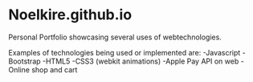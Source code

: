 # Noelkire.github.io

Personal Portfolio showcasing several uses of webtechnologies.

Examples of technologies being used or implemented are:
-Javascript
-Bootstrap
-HTML5
-CSS3 (webkit animations)
-Apple Pay API on web
-Online shop and cart
